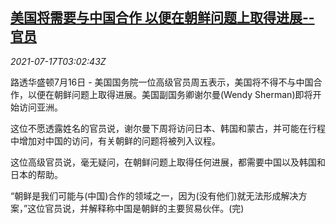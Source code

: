 <!--1626492663000-->
[美国将需要与中国合作 以便在朝鲜问题上取得进展--官员](https://cn.reuters.com/article/china-kp-us-sherman-0717-idCNKBS2EN031)
------

<div><i>2021-07-17T03:02:43Z</i></div><p>路透华盛顿7月16日 - 美国国务院一位高级官员周五表示，美国将不得不与中国合作，以便在朝鲜问题上取得进展。美国副国务卿谢尔曼(Wendy Sherman)即将开始访问亚洲。</p><p>这位不愿透露姓名的官员说，谢尔曼下周将访问日本、韩国和蒙古，并可能在行程中增加对中国的访问，有关朝鲜的问题将被列入议程。</p><p>这位高级官员说，毫无疑问，在朝鲜问题上取得任何进展，都需要中国以及韩国和日本的帮助。</p><p>“朝鲜是我们可能与(中国)合作的领域之一，因为(没有他们)就无法形成解决方案，”这位官员说，并解释称中国是朝鲜的主要贸易伙伴。(完)</p>
